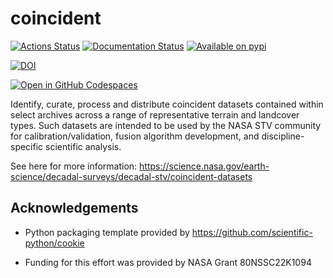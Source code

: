 # coincident

[![Actions Status][actions-badge]][actions-link]
[![Documentation Status][rtd-badge]][rtd-link]
[![Available on pypi][pypi-version]][pypi-link]

[![DOI](https://zenodo.org/badge/853370896.svg)](https://doi.org/10.5281/zenodo.14327521)

[![Open in GitHub Codespaces](https://github.com/codespaces/badge.svg)](https://codespaces.new/uw-cryo/coincident)

<!-- SPHINX-START -->

<!-- prettier-ignore-start -->
[actions-badge]:            https://github.com/uw-cryo/coincident/workflows/CI/badge.svg
[actions-link]:             https://github.com/uw-cryo/coincident/actions
[conda-badge]:              https://img.shields.io/conda/vn/conda-forge/coincident
[conda-link]:               https://github.com/conda-forge/coincident-feedstock
[github-discussions-badge]: https://img.shields.io/static/v1?label=Discussions&message=Ask&color=blue&logo=github
[github-discussions-link]:  https://github.com/uw-cryo/coincident/discussions
[pypi-link]:                https://pypi.org/project/coincident/
[pypi-platforms]:           https://img.shields.io/pypi/pyversions/coincident
[pypi-version]:             https://img.shields.io/pypi/v/coincident
[rtd-badge]:                https://readthedocs.org/projects/coincident/badge/?version=latest
[rtd-link]:                 https://coincident.readthedocs.io/en/latest/?badge=latest

<!-- prettier-ignore-end -->

Identify, curate, process and distribute coincident datasets contained within
select archives across a range of representative terrain and landcover types.
Such datasets are intended to be used by the NASA STV community for
calibration/validation, fusion algorithm development, and discipline-specific
scientific analysis.

See here for more information:
<https://science.nasa.gov/earth-science/decadal-surveys/decadal-stv/coincident-datasets>

## Acknowledgements

- Python packaging template provided by
  <https://github.com/scientific-python/cookie>

- Funding for this effort was provided by NASA Grant 80NSSC22K1094
